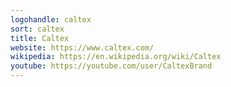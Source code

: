 ```yaml
---
logohandle: caltex
sort: caltex
title: Caltex
website: https://www.caltex.com/
wikipedia: https://en.wikipedia.org/wiki/Caltex
youtube: https://youtube.com/user/CaltexBrand
---
```

